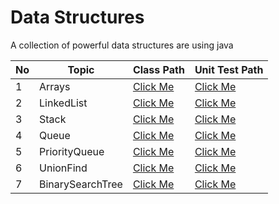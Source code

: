 # Data Structures
A collection of powerful data structures are using java

| No | Topic            | Class Path                                                                | Unit Test Path                                                             |
|----|------------------|---------------------------------------------------------------------------|----------------------------------------------------------------------------|
| 1  | Arrays           | [Click Me](./src/main/java/com/mnpsnuwan/datastructures/dynamicarray)     | [Click Me](./src/test/java/com/mnpsnuwan/datastructures/dynamicarray)      |
| 2  | LinkedList       | [Click Me](./src/main/java/com/mnpsnuwan/datastructures/linkedlist)       | [Click Me](./src/test/java/com/mnpsnuwan/datastructures/linkedlist)        |
| 3  | Stack            | [Click Me](./src/main/java/com/mnpsnuwan/datastructures/stack)            | [Click Me](./src/test/java/com/mnpsnuwan/datastructures/stack)             |
| 4  | Queue            | [Click Me](./src/main/java/com/mnpsnuwan/datastructures/queue)            | [Click Me](./src/test/java/com/mnpsnuwan/datastructures/queue)             |
| 5  | PriorityQueue    | [Click Me](./src/main/java/com/mnpsnuwan/datastructures/priorityqueue)    | [Click Me](./src/test/java/com/mnpsnuwan/datastructures/priorityqueue)     |
| 6  | UnionFind        | [Click Me](./src/main/java/com/mnpsnuwan/datastructures/unionfind)        | [Click Me](./src/test/java/com/mnpsnuwan/datastructures/unionfind)         |
| 7  | BinarySearchTree | [Click Me](./src/main/java/com/mnpsnuwan/datastructures/binarysearchtree) | [Click Me](./src/test/java/com/mnpsnuwan/datastructures/binarysearchtree)  |